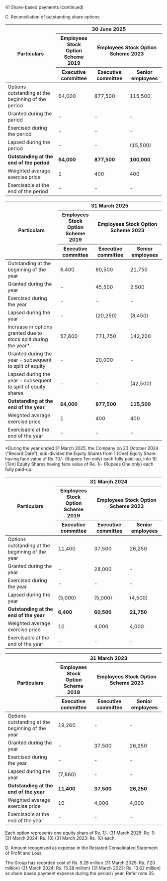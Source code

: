 41 Share-based payments (continued)

C. Reconciliation of outstanding share options

<table><thead><tr><th rowspan="3">Particulars</th><th colspan="3">30 June 2025</th></tr><tr><th>Employees Stock<br>Option Scheme 2019</th><th colspan="2">Employees Stock Option Scheme 2023</th></tr><tr><th>Executive committee</th><th>Executive committee</th><th>Senior employees</th></tr></thead><tbody><tr><td>Options outstanding at the beginning of the period</td><td>64,000</td><td>877,500</td><td>115,500</td></tr><tr><td>Granted during the period</td><td>-</td><td>-</td><td>-</td></tr><tr><td>Exercised during the period</td><td>-</td><td>-</td><td>-</td></tr><tr><td>Lapsed during the period</td><td>-</td><td>-</td><td>(15,500)</td></tr><tr><td><strong>Outstanding at the end of the period</strong></td><td><strong>64,000</strong></td><td><strong>877,500</strong></td><td><strong>100,000</strong></td></tr><tr><td>Weighted average exercise price</td><td>1</td><td>400</td><td>400</td></tr><tr><td>Exercisable at the end of the period</td><td>-</td><td>-</td><td>-</td></tr></tbody></table>

<table><thead><tr><th rowspan="3">Particulars</th><th colspan="3">31 March 2025</th></tr><tr><th>Employees Stock<br>Option Scheme 2019</th><th colspan="2">Employees Stock Option Scheme 2023</th></tr><tr><th>Executive committee</th><th>Executive committee</th><th>Senior employees</th></tr></thead><tbody><tr><td>Outstanding at the beginning of the year</td><td>6,400</td><td>60,500</td><td>21,750</td></tr><tr><td>Granted during the year</td><td>-</td><td>45,500</td><td>2,500</td></tr><tr><td>Exercised during the year</td><td>-</td><td>-</td><td>-</td></tr><tr><td>Lapsed during the year</td><td>-</td><td>(20,250)</td><td>(8,450)</td></tr><tr><td>Increase in options granted due to stock split during the year*</td><td>57,600</td><td>771,750</td><td>142,200</td></tr><tr><td>Granted during the year - subsequent to spilt of equity</td><td>-</td><td>20,000</td><td>-</td></tr><tr><td>Lapsed during the year - subsequent to spilt of equity shares</td><td>-</td><td>-</td><td>(42,500)</td></tr><tr><td><strong>Outstanding at the end of the year</strong></td><td><strong>64,000</strong></td><td><strong>877,500</strong></td><td><strong>115,500</strong></td></tr><tr><td>Weighted average exercise price</td><td>1</td><td>400</td><td>400</td></tr><tr><td>Exercisable at the end of the year</td><td>-</td><td>-</td><td>-</td></tr></tbody></table>

*During the year ended 31 March 2025, the Company on 23 October 2024 (“Record Date”), sub-divided the Equity Shares from 1 (One) Equity Share having face value of Rs. 10/- (Rupees Ten only) each fully paid-up, into 10 (Ten) Equity Shares having face value of Re. 1/- (Rupees One only) each fully paid-up.

<table><thead><tr><th rowspan="3">Particulars</th><th colspan="3">31 March 2024</th></tr><tr><th>Employees Stock<br>Option Scheme 2019</th><th colspan="2">Employees Stock Option Scheme 2023</th></tr><tr><th>Executive committee</th><th>Executive committee</th><th>Senior employees</th></tr></thead><tbody><tr><td>Options outstanding at the beginning of the year</td><td>11,400</td><td>37,500</td><td>26,250</td></tr><tr><td>Granted during the year</td><td>-</td><td>28,000</td><td>-</td></tr><tr><td>Exercised during the year</td><td>-</td><td>-</td><td>-</td></tr><tr><td>Lapsed during the year</td><td>(5,000)</td><td>(5,000)</td><td>(4,500)</td></tr><tr><td><strong>Outstanding at the end of the year</strong></td><td><strong>6,400</strong></td><td><strong>60,500</strong></td><td><strong>21,750</strong></td></tr><tr><td>Weighted average exercise price</td><td>10</td><td>4,000</td><td>4,000</td></tr><tr><td>Exercisable at the end of the year</td><td>-</td><td>-</td><td>-</td></tr></tbody></table>

<table><thead><tr><th rowspan="3">Particulars</th><th colspan="3">31 March 2023</th></tr><tr><th>Employees Stock<br>Option Scheme 2019</th><th colspan="2">Employees Stock Option Scheme 2023</th></tr><tr><th>Executive committee</th><th>Executive committee</th><th>Senior employees</th></tr></thead><tbody><tr><td>Options outstanding at the beginning of the year</td><td>19,260</td><td>-</td><td>-</td></tr><tr><td>Granted during the year</td><td>-</td><td>37,500</td><td>26,250</td></tr><tr><td>Exercised during the year</td><td>-</td><td>-</td><td>-</td></tr><tr><td>Lapsed during the year</td><td>(7,860)</td><td>-</td><td>-</td></tr><tr><td><strong>Outstanding at the end of the year</strong></td><td><strong>11,400</strong></td><td><strong>37,500</strong></td><td><strong>26,250</strong></td></tr><tr><td>Weighted average exercise price</td><td>10</td><td>4,000</td><td>4,000</td></tr><tr><td>Exercisable at the end of the year</td><td>-</td><td>-</td><td>-</td></tr></tbody></table>

Each option represents one equity share of Re. 1/- (31 March 2025: Re. 1) (31 March 2024: Rs. 10) (31 March 2023: Rs. 10) each.

D. Amount recognised as expense in the Restated Consolidated Statement of Profit and Loss

The Group has recorded cost of Rs. 5.28 million (31 March 2025: Rs. 7.20 million) (31 March 2024: Rs. 15.38 million) (31 March 2023: Rs. 13.62 million) as share based payment expense during the period / year. Refer note 35.